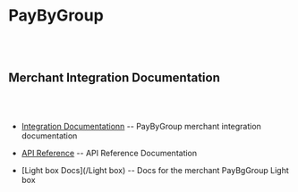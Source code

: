 
# PayByGroup

<br><br>

## Merchant Integration Documentation

<br><br>

- [Integration Documentationn](/MerchantIntegration)  --  PayByGroup merchant integration documentation

- [API Reference](/PBG-APIs)  --  API Reference Documentation


- [Light box Docs](/Light box) -- Docs for the merchant PayBgGroup Light box
